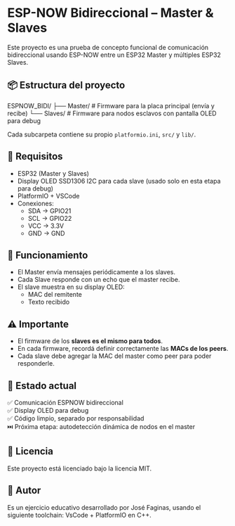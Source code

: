 # ESP-NOW Bidireccional – Master & Slaves

Este proyecto es una prueba de concepto funcional de comunicación bidireccional usando ESP-NOW entre un ESP32 Master y múltiples ESP32 Slaves.

## 📦 Estructura del proyecto

ESPNOW_BIDI/
├── Master/ # Firmware para la placa principal (envía y recibe)
└── Slaves/ # Firmware para nodos esclavos con pantalla OLED para debug


Cada subcarpeta contiene su propio `platformio.ini`, `src/` y `lib/`.

## 🔧 Requisitos

- ESP32 (Master y Slaves)
- Display OLED SSD1306 I2C para cada slave (usado solo en esta etapa para debug)
- PlatformIO + VSCode
- Conexiones:
  - SDA → GPIO21
  - SCL → GPIO22
  - VCC → 3.3V
  - GND → GND

## 📡 Funcionamiento

- El Master envía mensajes periódicamente a los slaves.
- Cada Slave responde con un echo que el master recibe.
- El slave muestra en su display OLED:
  - MAC del remitente
  - Texto recibido

## ⚠️ Importante

- El firmware de los **slaves es el mismo para todos**.
- En cada firmware, recordá definir correctamente las **MACs de los peers**.
- Cada slave debe agregar la MAC del master como peer para poder responderle.

## 🧪 Estado actual

✅ Comunicación ESPNOW bidireccional  
✅ Display OLED para debug  
✅ Código limpio, separado por responsabilidad  
⏭️ Próxima etapa: autodetección dinámica de nodos en el master


## 📖 Licencia

Este proyecto está licenciado bajo la licencia MIT.

## 👤 Autor

Es un ejercicio educativo desarrollado por José Faginas, usando el siguiente toolchain: VsCode + PlatformIO en C++.
